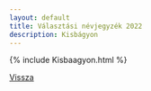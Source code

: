```yaml
---
layout: default
title: Választási névjegyzék 2022
description: Kisbágyon
---
```


{% include Kisbaagyon.html %}

[Vissza](./)
